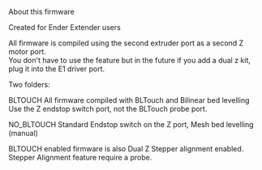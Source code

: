 About this firmware

Created for Ender Extender users

All firmware is compiled using the second extruder port as a second Z motor port.  
You don't have to use the feature but in the future if you add a dual z kit, plug it into the E1 driver port.

Two folders:

BLTOUCH
All firmware compiled with BLTouch and Bilinear bed levelling
Use the Z endstop switch port, not the BLTouch probe port.

NO_BLTOUCH
Standard Endstop switch on the Z port, Mesh bed levelling (manual)

BLTOUCH enabled firmware is also Dual Z Stepper alignment enabled.  Stepper Alignment feature require a probe.  
